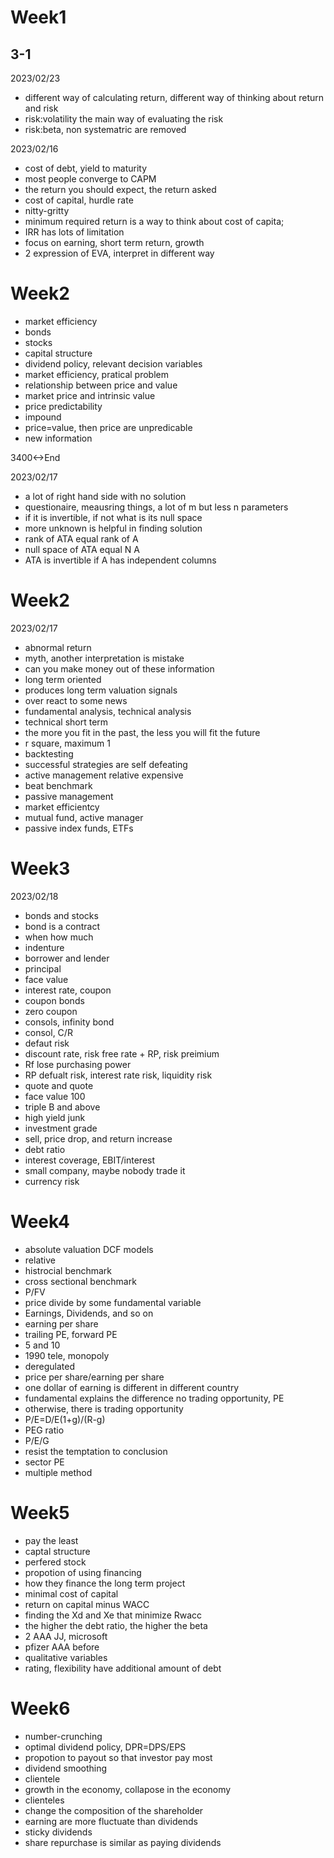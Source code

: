 # Week1

## 3-1

2023/02/23

- different way of calculating return, different way of thinking about return and risk
- risk:volatility the main way of evaluating the risk
- risk:beta, non systematric are removed

2023/02/16

- cost of debt, yield to maturity
- most people converge to CAPM
- the return you should expect, the return asked
- cost of capital, hurdle rate
- nitty-gritty
- minimum required return is a way to think about cost of capita;
- IRR has lots of limitation
- focus on earning, short term return, growth
- 2 expression of EVA, interpret in different way

# Week2
- market efficiency
- bonds
- stocks
- capital structure
- dividend policy, relevant decision variables
- market efficiency, pratical problem
- relationship between price and value
- market price and intrinsic value
- price predictability
- impound
- price=value, then price are unpredicable
- new information

3400<->End

2023/02/17

- a lot of right hand side with no solution
- questionaire, meausring things, a lot of m but less n parameters
- if it is invertible, if not what is its null space
- more unknown is helpful in finding solution
- rank of ATA equal rank of A
- null space of ATA equal N A
- ATA is invertible if A has independent columns

# Week2

2023/02/17

- abnormal return
- myth, another interpretation is mistake
- can you make money out of these information
- long term oriented
- produces long term valuation signals
- over react to some news
- fundamental analysis, technical analysis
- technical short term
- the more you fit in the past, the less you will fit the future
- r square, maximum 1
- backtesting
- successful strategies are self defeating
- active management relative expensive
- beat benchmark
- passive management
- market efficientcy
- mutual fund, active manager
- passive index funds, ETFs

# Week3

2023/02/18

- bonds and stocks
- bond is a contract
- when how much
- indenture
- borrower and lender
- principal
- face value
- interest rate, coupon
- coupon bonds
- zero coupon
- consols, infinity bond
- consol, C/R
- defaut risk
- discount rate, risk free rate + RP, risk preimium
- Rf lose purchasing power
- RP defualt risk, interest rate risk, liquidity risk
- quote and quote
- face value 100
- triple B and above
- high yield junk
- investment grade
- sell, price drop, and return increase
- debt ratio
- interest coverage, EBIT/interest
- small company, maybe nobody trade it
- currency risk

# Week4

- absolute valuation DCF models
- relative
- histrocial benchmark
- cross sectional benchmark
- P/FV
- price divide by some fundamental variable
- Earnings, Dividends, and so on
- earning per share
- trailing PE, forward PE
- 5 and 10
- 1990 tele, monopoly
- deregulated
- price per share/earning per share
- one dollar of earning is different in different country
- fundamental explains the difference no trading opportunity, PE
- otherwise, there is trading opportunity
- P/E=D/E(1+g)/(R-g)
- PEG ratio
- P/E/G
- resist the temptation to conclusion
- sector PE
- multiple method

# Week5

- pay the least
- captal structure
- perfered stock
- propotion of using financing
- how they finance the long term project
- minimal cost of capital
- return on capital minus WACC
- finding the Xd and Xe that minimize Rwacc
- the higher the debt ratio, the higher the beta
- 2 AAA JJ, microsoft
- pfizer AAA before
- qualitative variables
- rating, flexibility have additional amount of debt

# Week6

- number-crunching
- optimal dividend policy, DPR=DPS/EPS
- propotion to payout so that investor pay most
- dividend smoothing
- clientele
- growth in the economy, collapose in the economy
- clienteles
- change the composition of the shareholder
- earning are more fluctuate than dividends
- sticky dividends
- share repurchase is similar as paying dividends
